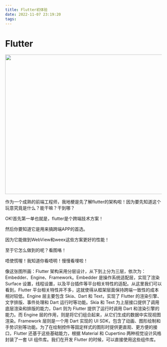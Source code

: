 ```yaml
---
title: Flutter初体验
date: 2022-11-07 23:19:20
tags:
---
```


# Flutter

<img src="https://static001.geekbang.org/resource/image/ac/2f/ac7d1cec200f7ea7cb6cbab04eda252f.png?wh=2274*1186" width=1000 height=450 />

作为一个成熟的前端工程师，我地梗是先了解flutter的架构啦！因为要先知道这个玩意究竟是什么？能干嘛？干到哪？

OK!首先第一单也就是，flutter是个跨端技术方案！

然后你要知道它是用来搞跨端APP的首选。

因为它能做到WebView和weex这些方案更好的性能！

至于它怎么做到的呢？看图咯！

唔使慌喔！我知道你看唔明！慢慢看埋啦！

像这张图所画：Flutter 架构采用分层设计，从下到上分为三层，依次为：Embedder、Engine、Framework。Embedder 是操作系统适配层，实现了渲染 Surface 设置，线程设置，以及平台插件等平台相关特性的适配。从这里我们可以看到，Flutter 平台相关特性并不多，这就使得从框架层面保持跨端一致性的成本相对较低。Engine 层主要包含 Skia、Dart 和 Text，实现了 Flutter 的渲染引擎、文字排版、事件处理和 Dart 运行时等功能。Skia 和 Text 为上层接口提供了调用底层渲染和排版的能力，Dart 则为 Flutter 提供了运行时调用 Dart 和渲染引擎的能力。而 Engine 层的作用，则是将它们组合起来，从它们生成的数据中实现视图渲染。Framework 层则是一个用 Dart 实现的 UI SDK，包含了动画、图形绘制和手势识别等功能。为了在绘制控件等固定样式的图形时提供更直观、更方便的接口，Flutter 还基于这些基础能力，根据 Material 和 Cupertino 两种视觉设计风格封装了一套 UI 组件库。我们在开发 Flutter 的时候，可以直接使用这些组件库。